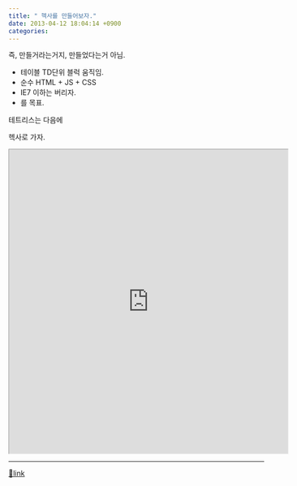 ```yaml
---
title: " 헥사를 만들어보자."
date: 2013-04-12 18:04:14 +0900
categories: 
---
```

  

즉, 만들거라는거지, 만들었다는거 아님.  


- 테이블 TD단위 블럭 움직임.
- 순수 HTML + JS + CSS
- IE7 이하는 버리자.
- 를 목표.

  




테트리스는 다음에

헥사로 가자.

  
  
<iframe frameborder="1" height="600" src="http://www.mins01.com/web_work/fun/game_hexa/game_hexa.html" style="border-width: 1px;" width="550"></iframe>  


  ***
[🔗link](http://www.mins01.com/mh/tech/read/822)